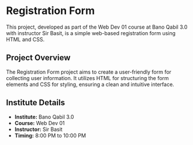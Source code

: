 # Registration Form

This project, developed as part of the Web Dev 01 course at Bano Qabil 3.0 with instructor Sir Basit, is a simple web-based registration form using HTML and CSS.

## Project Overview

The Registration Form project aims to create a user-friendly form for collecting user information. It utilizes HTML for structuring the form elements and CSS for styling, ensuring a clean and intuitive interface.

## Institute Details

- **Institute:** Bano Qabil 3.0
- **Course:** Web Dev 01
- **Instructor:** Sir Basit
- **Timing:** 8:00 PM to 10:00 PM
